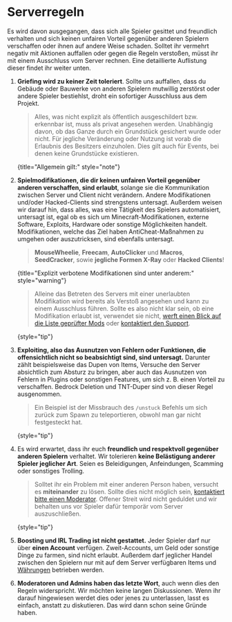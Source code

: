 [support]: support.md "Support, Erstattungen & Bugreport"

[verified-mods]: verified-mods.md "Liste der Geprüfte Modifikationen"

[economy]: economy.md "Economy-System"

# Serverregeln

Es wird davon ausgegangen, dass sich alle Spieler gesittet und freundlich verhalten 
und sich keinen unfairen Vorteil gegenüber anderen Spielern verschaffen oder ihnen auf andere Weise schaden. 
Solltet ihr vermehrt negativ mit Aktionen auffallen oder gegen die Regeln verstoßen, müsst ihr
mit einem Ausschluss vom Server rechnen. Eine detaillierte Auflistung dieser findet ihr weiter unten.

1. **Griefing wird zu keiner Zeit toleriert**. Sollte uns auffallen, dass du Gebäude oder Bauwerke
   von anderen Spielern mutwillig zerstörst oder andere Spieler bestiehlst, droht ein sofortiger
   Ausschluss aus dem Projekt. 

   > Alles, was nicht explizit als öffentlich ausgeschildert bzw. erkennbar ist, muss als
   > privat angesehen werden. Unabhängig davon, ob das Ganze durch ein Grundstück gesichert
   > wurde oder nicht. Für jegliche Veränderung oder Nutzung ist vorab die Erlaubnis des Besitzers
   > einzuholen. Dies gilt auch für Events, bei denen keine Grundstücke existieren.
   >
   {title="Allgemein gilt:" style="note"}

2. **Spielmodifikationen, die dir keinen unfairen Vorteil gegenüber anderen verschaffen, sind
   erlaubt**, solange sie die Kommunikation zwischen Server und Client nicht verändern. Andere
   Modifikationen und/oder Hacked-Clients sind strengstens untersagt. Außerdem weisen wir darauf
   hin, dass alles, was eine Tätigkeit des Spielers automatisiert, untersagt ist, egal ob es sich um
   Minecraft-Modifikationen, externe Software, Exploits, Hardware oder sonstige Möglichkeiten
   handelt. Modifikationen, welche das Ziel haben AntiCheat-Maßnahmen zu umgehen oder auszutricksen, sind ebenfalls untersagt.

   > **<tooltip term="MouseWheelie">MouseWheelie</tooltip>**, **<tooltip term="Freecam">Freecam</tooltip>**,
   > **AutoClicker** und **Macros**, **SeedCracker**, sowie **jegliche Formen X-Ray** oder **Hacked Clients**!
   >
   {title="Explizit verbotene Modifikationen sind unter anderem:" style="warning"}
   
   > Alleine das Betreten des Servers mit einer unerlaubten Modifikation wird bereits als Verstoß angesehen
   > und kann zu einem Ausschluss führen. Sollte es also nicht klar sein, ob eine Modifikation erlaubt ist,
   > verwendet sie nicht, [werft einen Blick auf die Liste geprüfter Mods][verified-mods] oder 
   > [kontaktiert den Support][support].
   >
   {style="tip"}

3. **Exploiting, also das Ausnutzen von Fehlern oder Funktionen, die offensichtlich nicht so beabsichtigt sind, sind untersagt.**
   Darunter zählt beispielsweise das Dupen von Items, Versuche den Server absichtlich zum
   Absturz zu bringen, aber auch das Ausnutzen von Fehlern in Plugins oder sonstigen Features, um sich z. B. einen Vorteil zu verschaffen. 
   Bedrock Deletion und TNT-Duper sind von dieser Regel ausgenommen.

   > Ein Beispiel ist der Missbrauch des `/unstuck` Befehls um sich zurück zum Spawn zu teleportieren, obwohl man gar nicht festgesteckt hat.
   >
   {style="tip"}

4. Es wird erwartet, dass ihr euch **freundlich und respektvoll gegenüber anderen Spielern**
   verhaltet. Wir tolerieren **keine Belästigung anderer Spieler jeglicher Art**. Seien es
   Beleidigungen, Anfeindungen, Scamming oder sonstiges Trolling.

   > Solltet ihr ein Problem mit einer anderen Person haben, versucht es **miteinander** zu
   > lösen. Sollte dies nicht möglich sein, [kontaktiert bitte einen Moderator][support]. 
   > Offener Streit wird nicht geduldet und wir behalten uns vor Spieler dafür temporär vom Server auszuschließen.
   >
   {style="tip"}

5. **Boosting und IRL Trading ist nicht gestattet.** Jeder Spieler darf nur über **einen Account**
   verfügen. Zweit-Accounts, um Geld oder sonstige Dinge zu farmen, sind nicht erlaubt. Außerdem darf
   jeglicher Handel zwischen den Spielern nur mit auf dem Server verfügbaren Items
   und [Währungen][economy] betrieben werden.

6. **Moderatoren und Admins haben das letzte Wort**, auch wenn dies den Regeln widerspricht. Wir
   möchten keine langen Diskussionen. Wenn ihr darauf hingewiesen werdet dies oder jenes zu
   unterlassen, lasst es einfach, anstatt zu diskutieren. Das wird dann schon seine Gründe haben.
